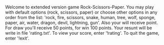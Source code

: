Welcome to extended version game Rock-Scissors-Paper.
You may play with default options (rock, scissors, paper) or choose other options in any order from the list: 
'rock, fire, scissors, snake, human, tree, wolf, sponge, paper, air, water, dragon, devil, lightning, gun'.
Also your will receive point. For draw you'll receive 50 points, for win 100 points.
Your resunt will be write in file 'rating.txt'.
To view your score, enter '!rating'. To quit the game, enter '!exit'.
